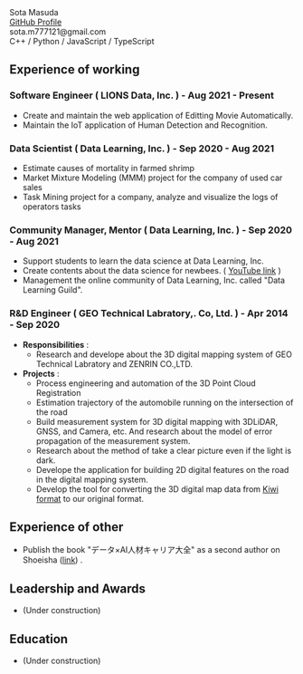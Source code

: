 <!-- header template -->

<div class="resume-header-layout">
  <div class="row">
    <div class="col-xs-6">
      <div class="resume-header-name">Sota Masuda</div>
    </div>
    <div class="col-xs-6">
      <div class="resume-header-gh-layout">
        <a class="resume-header-gh" href="https://github.com/sota0121">GitHub Profile</a>
      </div>
    </div>
  </div>
  <div class="row">
    <div class="col-xs-6">
      <div class="resume-header-email">sota.m777121@gmail.com</div>
    </div>
    <div class="col-xs-6">
      <div class="resume-header-pg-lang">C++ / Python / JavaScript / TypeScript</div>
    </div>
  </div>
</div>


<!-- header template -->

## Experience of working

### Software Engineer ( LIONS Data, Inc. ) - Aug 2021 - Present

- Create and maintain the web application of Editting Movie Automatically.
- Maintain the IoT application of Human Detection and Recognition.

### Data Scientist ( Data Learning, Inc. ) - Sep 2020 - Aug 2021

- Estimate causes of mortality in farmed shrimp
- Market Mixture Modeling (MMM) project for the company of used car sales
- Task Mining project for a company, analyze and visualize the logs of operators tasks

### Community Manager, Mentor ( Data Learning, Inc. ) - Sep 2020 - Aug 2021

- Support students to learn the data science at Data Learning, Inc.
- Create contents about the data science for newbees. ( [YouTube link](https://youtube.com/playlist?list=PL5g42qAz4pA2HmsLnwV2eZOu5EZ4BU2hA) )
- Management the online community of Data Learning, Inc. called "Data Learning Guild".

### R&D Engineer ( GEO Technical Labratory,. Co, Ltd. ) - Apr 2014 - Sep 2020

- **Responsibilities** :
  - Research and develope about the 3D digital mapping system of GEO Technical Labratory and ZENRIN CO.,LTD.
- **Projects** :
  - Process engineering and automation of the 3D Point Cloud Registration
  - Estimation trajectory of the automobile running on the intersection of the road
  - Build measurement system for 3D digital mapping with 3DLiDAR, GNSS, and Camera, etc. And research about the model of error propagation of the measurement system.
  - Research about the method of take a clear picture even if the light is dark.
  - Develope the application for building 2D digital features on the road in the digital mapping system.
  - Develop the tool for converting the 3D digital map data from [Kiwi format](http://www.kiwi-w.org/index_eng.html) to our original format.


## Experience of other

- Publish the book "データ×AI人材キャリア大全" as a second author on Shoeisha ([link](https://www.shoeisha.co.jp/book/detail/9784798177267)) .


## Leadership and Awards

- (Under construction)

## Education

- (Under construction)